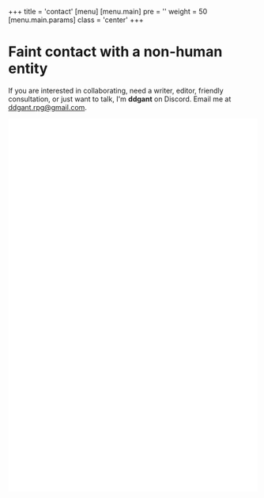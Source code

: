 ﻿+++
title = 'contact'
[menu]
  [menu.main]
    pre = '<i class="fa-solid fa-code"></i>'
    weight = 50
    [menu.main.params]
      class = 'center'
+++

# Faint contact with a non-human entity
If you are interested in collaborating, need a writer, editor, friendly consultation, or just want to talk, I'm **ddgant** on Discord. Email me at ddgant.rpg@gmail.com. 

![brokenstairs](brokenstairs_white.png)

